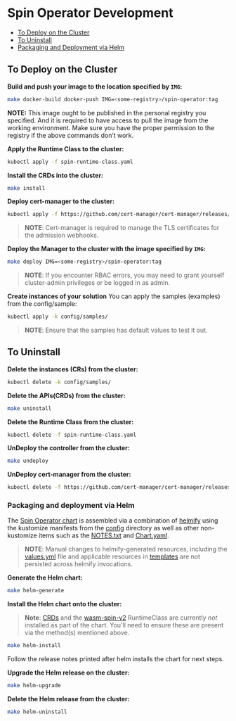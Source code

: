 # Spin Operator Development

- [To Deploy on the Cluster](#to-deploy-on-the-cluster)
- [To Uninstall](#to-uninstall)
- [Packaging and Deployment via Helm](#packaging-and-deployment-via-helm)

## To Deploy on the Cluster

**Build and push your image to the location specified by `IMG`:**

```sh
make docker-build docker-push IMG=<some-registry>/spin-operator:tag
```

**NOTE:** This image ought to be published in the personal registry you specified.
And it is required to have access to pull the image from the working environment.
Make sure you have the proper permission to the registry if the above commands don’t work.

**Apply the Runtime Class to the cluster:**

```sh
kubectl apply -f spin-runtime-class.yaml
```

**Install the CRDs into the cluster:**

```sh
make install
```

**Deploy cert-manager to the cluster:**

```sh
kubectl apply -f https://github.com/cert-manager/cert-manager/releases/download/v1.13.3/cert-manager.yaml
```

> **NOTE**: Cert-manager is required to manage the TLS certificates for the admission webhooks.

**Deploy the Manager to the cluster with the image specified by `IMG`:**

```sh
make deploy IMG=<some-registry>/spin-operator:tag
```

> **NOTE**: If you encounter RBAC errors, you may need to grant yourself cluster-admin
> privileges or be logged in as admin.

**Create instances of your solution**
You can apply the samples (examples) from the config/sample:

```sh
kubectl apply -k config/samples/
```

> **NOTE**: Ensure that the samples has default values to test it out.

## To Uninstall

**Delete the instances (CRs) from the cluster:**

```sh
kubectl delete -k config/samples/
```

**Delete the APIs(CRDs) from the cluster:**

```sh
make uninstall
```

**Delete the Runtime Class from the cluster:**

```sh
kubectl delete -f spin-runtime-class.yaml
```

**UnDeploy the controller from the cluster:**

```sh
make undeploy
```

**UnDeploy cert-manager from the cluster:**

```sh
kubectl delete -f https://github.com/cert-manager/cert-manager/releases/download/v1.13.3/cert-manager.yaml
```

### Packaging and deployment via Helm

The [Spin Operator chart](./charts/spin-operator) is assembled via a combination of
[helmify](https://github.com/arttor/helmify) using the kustomize manifests from the
[config](./config/) directory as well as other non-kustomize items such as the
[NOTES.txt](./charts/spin-operator/templates/NOTES.txt) and [Chart.yaml](./charts/spin-operator/Chart.yaml).

> **NOTE**: Manual changes to helmify-generated resources, including the
> [values.yml](./charts/spin-operator/values.yaml) file and applicable resources in
> [templates](./charts/spin-operator/templates/) are not persisted across helmify
> invocations.

**Generate the Helm chart:**

```sh
make helm-generate
```

**Install the Helm chart onto the cluster:**

> **Note**: [CRDs](./config/crd/bases/) and the [wasm-spin-v2](./spin-runtime-class.yaml)
> RuntimeClass are currently _not_ installed as part of the chart. You'll need to ensure these are
> present via the method(s) mentioned above.

```sh
make helm-install
```

Follow the release notes printed after helm installs the chart for next steps.

**Upgrade the Helm release on the cluster:**

```sh
make helm-upgrade
```

**Delete the Helm release from the cluster:**

```sh
make helm-uninstall
```
